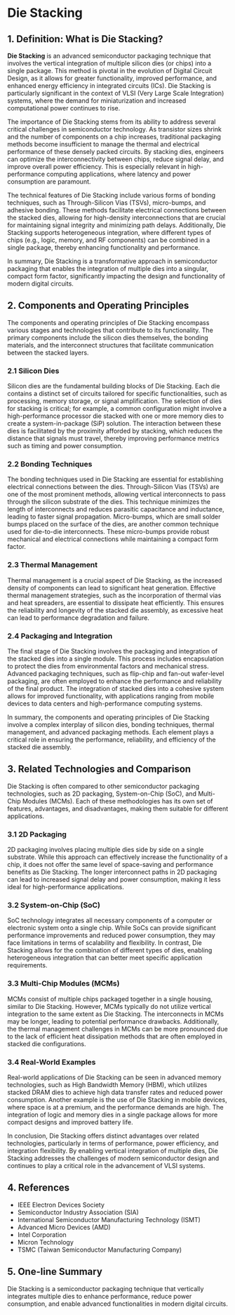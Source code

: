 # Die Stacking

## 1. Definition: What is **Die Stacking**?
**Die Stacking** is an advanced semiconductor packaging technique that involves the vertical integration of multiple silicon dies (or chips) into a single package. This method is pivotal in the evolution of Digital Circuit Design, as it allows for greater functionality, improved performance, and enhanced energy efficiency in integrated circuits (ICs). Die Stacking is particularly significant in the context of VLSI (Very Large Scale Integration) systems, where the demand for miniaturization and increased computational power continues to rise.

The importance of Die Stacking stems from its ability to address several critical challenges in semiconductor technology. As transistor sizes shrink and the number of components on a chip increases, traditional packaging methods become insufficient to manage the thermal and electrical performance of these densely packed circuits. By stacking dies, engineers can optimize the interconnectivity between chips, reduce signal delay, and improve overall power efficiency. This is especially relevant in high-performance computing applications, where latency and power consumption are paramount.

The technical features of Die Stacking include various forms of bonding techniques, such as Through-Silicon Vias (TSVs), micro-bumps, and adhesive bonding. These methods facilitate electrical connections between the stacked dies, allowing for high-density interconnections that are crucial for maintaining signal integrity and minimizing path delays. Additionally, Die Stacking supports heterogeneous integration, where different types of chips (e.g., logic, memory, and RF components) can be combined in a single package, thereby enhancing functionality and performance.

In summary, Die Stacking is a transformative approach in semiconductor packaging that enables the integration of multiple dies into a singular, compact form factor, significantly impacting the design and functionality of modern digital circuits.

## 2. Components and Operating Principles
The components and operating principles of Die Stacking encompass various stages and technologies that contribute to its functionality. The primary components include the silicon dies themselves, the bonding materials, and the interconnect structures that facilitate communication between the stacked layers.

### 2.1 Silicon Dies
Silicon dies are the fundamental building blocks of Die Stacking. Each die contains a distinct set of circuits tailored for specific functionalities, such as processing, memory storage, or signal amplification. The selection of dies for stacking is critical; for example, a common configuration might involve a high-performance processor die stacked with one or more memory dies to create a system-in-package (SiP) solution. The interaction between these dies is facilitated by the proximity afforded by stacking, which reduces the distance that signals must travel, thereby improving performance metrics such as timing and power consumption.

### 2.2 Bonding Techniques
The bonding techniques used in Die Stacking are essential for establishing electrical connections between the dies. Through-Silicon Vias (TSVs) are one of the most prominent methods, allowing vertical interconnects to pass through the silicon substrate of the dies. This technique minimizes the length of interconnects and reduces parasitic capacitance and inductance, leading to faster signal propagation. Micro-bumps, which are small solder bumps placed on the surface of the dies, are another common technique used for die-to-die interconnects. These micro-bumps provide robust mechanical and electrical connections while maintaining a compact form factor.

### 2.3 Thermal Management
Thermal management is a crucial aspect of Die Stacking, as the increased density of components can lead to significant heat generation. Effective thermal management strategies, such as the incorporation of thermal vias and heat spreaders, are essential to dissipate heat efficiently. This ensures the reliability and longevity of the stacked die assembly, as excessive heat can lead to performance degradation and failure.

### 2.4 Packaging and Integration
The final stage of Die Stacking involves the packaging and integration of the stacked dies into a single module. This process includes encapsulation to protect the dies from environmental factors and mechanical stress. Advanced packaging techniques, such as flip-chip and fan-out wafer-level packaging, are often employed to enhance the performance and reliability of the final product. The integration of stacked dies into a cohesive system allows for improved functionality, with applications ranging from mobile devices to data centers and high-performance computing systems.

In summary, the components and operating principles of Die Stacking involve a complex interplay of silicon dies, bonding techniques, thermal management, and advanced packaging methods. Each element plays a critical role in ensuring the performance, reliability, and efficiency of the stacked die assembly.

## 3. Related Technologies and Comparison
Die Stacking is often compared to other semiconductor packaging technologies, such as 2D packaging, System-on-Chip (SoC), and Multi-Chip Modules (MCMs). Each of these methodologies has its own set of features, advantages, and disadvantages, making them suitable for different applications.

### 3.1 2D Packaging
2D packaging involves placing multiple dies side by side on a single substrate. While this approach can effectively increase the functionality of a chip, it does not offer the same level of space-saving and performance benefits as Die Stacking. The longer interconnect paths in 2D packaging can lead to increased signal delay and power consumption, making it less ideal for high-performance applications.

### 3.2 System-on-Chip (SoC)
SoC technology integrates all necessary components of a computer or electronic system onto a single chip. While SoCs can provide significant performance improvements and reduced power consumption, they may face limitations in terms of scalability and flexibility. In contrast, Die Stacking allows for the combination of different types of dies, enabling heterogeneous integration that can better meet specific application requirements.

### 3.3 Multi-Chip Modules (MCMs)
MCMs consist of multiple chips packaged together in a single housing, similar to Die Stacking. However, MCMs typically do not utilize vertical integration to the same extent as Die Stacking. The interconnects in MCMs may be longer, leading to potential performance drawbacks. Additionally, the thermal management challenges in MCMs can be more pronounced due to the lack of efficient heat dissipation methods that are often employed in stacked die configurations.

### 3.4 Real-World Examples
Real-world applications of Die Stacking can be seen in advanced memory technologies, such as High Bandwidth Memory (HBM), which utilizes stacked DRAM dies to achieve high data transfer rates and reduced power consumption. Another example is the use of Die Stacking in mobile devices, where space is at a premium, and the performance demands are high. The integration of logic and memory dies in a single package allows for more compact designs and improved battery life.

In conclusion, Die Stacking offers distinct advantages over related technologies, particularly in terms of performance, power efficiency, and integration flexibility. By enabling vertical integration of multiple dies, Die Stacking addresses the challenges of modern semiconductor design and continues to play a critical role in the advancement of VLSI systems.

## 4. References
- IEEE Electron Devices Society
- Semiconductor Industry Association (SIA)
- International Semiconductor Manufacturing Technology (ISMT)
- Advanced Micro Devices (AMD)
- Intel Corporation
- Micron Technology
- TSMC (Taiwan Semiconductor Manufacturing Company)

## 5. One-line Summary
Die Stacking is a semiconductor packaging technique that vertically integrates multiple dies to enhance performance, reduce power consumption, and enable advanced functionalities in modern digital circuits.